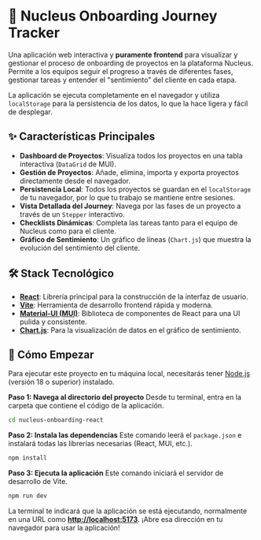 # 🚀 Nucleus Onboarding Journey Tracker

Una aplicación web interactiva y **puramente frontend** para visualizar y gestionar el proceso de onboarding de proyectos en la plataforma Nucleus. Permite a los equipos seguir el progreso a través de diferentes fases, gestionar tareas y entender el "sentimiento" del cliente en cada etapa.

La aplicación se ejecuta completamente en el navegador y utiliza `localStorage` para la persistencia de los datos, lo que la hace ligera y fácil de desplegar.

## ✨ Características Principales

- **Dashboard de Proyectos**: Visualiza todos los proyectos en una tabla interactiva (`DataGrid` de MUI).
- **Gestión de Proyectos**: Añade, elimina, importa y exporta proyectos directamente desde el navegador.
- **Persistencia Local**: Todos los proyectos se guardan en el `localStorage` de tu navegador, por lo que tu trabajo se mantiene entre sesiones.
- **Vista Detallada del Journey**: Navega por las fases de un proyecto a través de un `Stepper` interactivo.
- **Checklists Dinámicas**: Completa las tareas tanto para el equipo de Nucleus como para el cliente.
- **Gráfico de Sentimiento**: Un gráfico de líneas (`Chart.js`) que muestra la evolución del sentimiento del cliente.

## 🛠️ Stack Tecnológico

- **[React](https://reactjs.org/)**: Librería principal para la construcción de la interfaz de usuario.
- **[Vite](https://vitejs.dev/)**: Herramienta de desarrollo frontend rápida y moderna.
- **[Material-UI (MUI)](https://mui.com/)**: Biblioteca de componentes de React para una UI pulida y consistente.
- **[Chart.js](https://www.chartjs.org/)**: Para la visualización de datos en el gráfico de sentimiento.

## 🚀 Cómo Empezar

Para ejecutar este proyecto en tu máquina local, necesitarás tener [Node.js](https://nodejs.org/) (versión 18 o superior) instalado.

**Paso 1: Navega al directorio del proyecto**
Desde tu terminal, entra en la carpeta que contiene el código de la aplicación.
```bash
cd nucleus-onboarding-react
```

**Paso 2: Instala las dependencias**
Este comando leerá el `package.json` e instalará todas las librerías necesarias (React, MUI, etc.).
```bash
npm install
```

**Paso 3: Ejecuta la aplicación**
Este comando iniciará el servidor de desarrollo de Vite.
```bash
npm run dev
```

La terminal te indicará que la aplicación se está ejecutando, normalmente en una URL como **[http://localhost:5173](http://localhost:5173)**. ¡Abre esa dirección en tu navegador para usar la aplicación!

